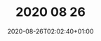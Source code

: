 ---
title: "2020 08 26 "
date: 2020-08-26T02:02:40+01:00
draft: true
# description
description: "This is meta description"
---